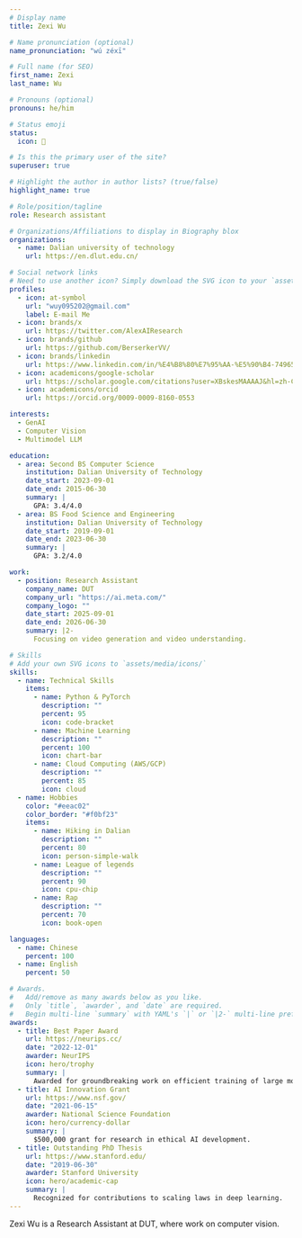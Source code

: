 ```yaml
---
# Display name
title: Zexi Wu

# Name pronunciation (optional)
name_pronunciation: "wú zéxī"

# Full name (for SEO)
first_name: Zexi
last_name: Wu

# Pronouns (optional)
pronouns: he/him

# Status emoji
status:
  icon: 🚀

# Is this the primary user of the site?
superuser: true

# Highlight the author in author lists? (true/false)
highlight_name: true

# Role/position/tagline
role: Research assistant

# Organizations/Affiliations to display in Biography blox
organizations:
  - name: Dalian university of technology
    url: https://en.dlut.edu.cn/

# Social network links
# Need to use another icon? Simply download the SVG icon to your `assets/media/icons/` folder.
profiles:
  - icon: at-symbol
    url: "wuy095202@gmail.com"
    label: E-mail Me
  - icon: brands/x
    url: https://twitter.com/AlexAIResearch
  - icon: brands/github
    url: https://github.com/BerserkerVV/
  - icon: brands/linkedin
    url: https://www.linkedin.com/in/%E4%B8%80%E7%95%AA-%E5%90%B4-749657291/
  - icon: academicons/google-scholar
    url: https://scholar.google.com/citations?user=XBskesMAAAAJ&hl=zh-CN
  - icon: academicons/orcid
    url: https://orcid.org/0009-0009-8160-0553

interests:
  - GenAI
  - Computer Vision
  - Multimodel LLM

education:
  - area: Second BS Computer Science
    institution: Dalian University of Technology
    date_start: 2023-09-01
    date_end: 2015-06-30
    summary: |
      GPA: 3.4/4.0
  - area: BS Food Science and Engineering
    institution: Dalian University of Technology
    date_start: 2019-09-01
    date_end: 2023-06-30
    summary: |
      GPA: 3.2/4.0

work:
  - position: Research Assistant
    company_name: DUT
    company_url: "https://ai.meta.com/"
    company_logo: ""
    date_start: 2025-09-01
    date_end: 2026-06-30
    summary: |2-
      Focusing on video generation and video understanding.

# Skills
# Add your own SVG icons to `assets/media/icons/`
skills:
  - name: Technical Skills
    items:
      - name: Python & PyTorch
        description: ""
        percent: 95
        icon: code-bracket
      - name: Machine Learning
        description: ""
        percent: 100
        icon: chart-bar
      - name: Cloud Computing (AWS/GCP)
        description: ""
        percent: 85
        icon: cloud
  - name: Hobbies
    color: "#eeac02"
    color_border: "#f0bf23"
    items:
      - name: Hiking in Dalian
        description: ""
        percent: 80
        icon: person-simple-walk
      - name: League of legends
        description: ""
        percent: 90
        icon: cpu-chip
      - name: Rap
        description: ""
        percent: 70
        icon: book-open

languages:
  - name: Chinese
    percent: 100
  - name: English
    percent: 50

# Awards.
#   Add/remove as many awards below as you like.
#   Only `title`, `awarder`, and `date` are required.
#   Begin multi-line `summary` with YAML's `|` or `|2-` multi-line prefix and indent 2 spaces below.
awards:
  - title: Best Paper Award
    url: https://neurips.cc/
    date: "2022-12-01"
    awarder: NeurIPS
    icon: hero/trophy
    summary: |
      Awarded for groundbreaking work on efficient training of large models.
  - title: AI Innovation Grant
    url: https://www.nsf.gov/
    date: "2021-06-15"
    awarder: National Science Foundation
    icon: hero/currency-dollar
    summary: |
      $500,000 grant for research in ethical AI development.
  - title: Outstanding PhD Thesis
    url: https://www.stanford.edu/
    date: "2019-06-30"
    awarder: Stanford University
    icon: hero/academic-cap
    summary: |
      Recognized for contributions to scaling laws in deep learning.
---
```


Zexi Wu is a Research Assistant at DUT, where work on computer vision.

